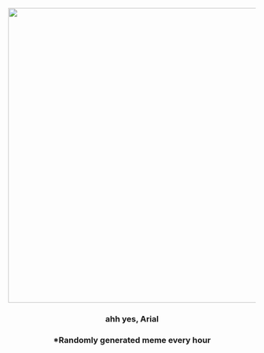 <p align="center">
        <img src="https://i.redd.it/bak90t1xrpn91.png" width="600" height="600">
        </p>
        <h3 align="center">ahh yes, Arial</h3>
        <h3 align="center">*Randomly generated meme every hour</h3>
    